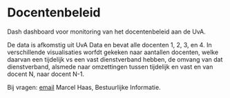 # Docentenbeleid
Dash dashboard voor monitoring van het docentenbeleid aan de UvA.

De data is afkomstig uit UvA Data en bevat alle docenten 1, 2, 3, en 4. In verschillende visualisaties worfdt gekeken naar aantallen docenten, welke daarvan een tijdelijk vs een vast dienstverband hebben, de omvang van dat dienstverband, alsmede naar omzettingen tussen tijdelijk en vast en van docent N, naar docent N-1.

Bij vragen: [email](mailto:m.r.haas@uva.nl) Marcel Haas, Bestuurlijke Informatie.




